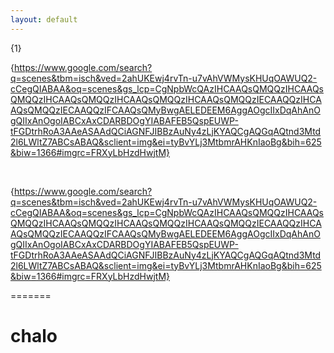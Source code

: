 ```yaml
---
layout: default
---
```


{1}




{https://www.google.com/search?q=scenes&tbm=isch&ved=2ahUKEwj4rvTn-u7vAhVWMysKHUqOAWUQ2-cCegQIABAA&oq=scenes&gs_lcp=CgNpbWcQAzIHCAAQsQMQQzIHCAAQsQMQQzIHCAAQsQMQQzIHCAAQsQMQQzIHCAAQsQMQQzIECAAQQzIHCAAQsQMQQzIECAAQQzIFCAAQsQMyBwgAELEDEEM6AggAOgcIIxDqAhAnOgQIIxAnOgoIABCxAxCDARBDOgYIABAFEB5QspEUWP-tFGDtrhRoA3AAeASAAdQCiAGNFJIBBzAuNy4zLjKYAQCgAQGqAQtnd3Mtd2l6LWltZ7ABCsABAQ&sclient=img&ei=tyBvYLj3MtbmrAHKnIaoBg&bih=625&biw=1366#imgrc=FRXyLbHzdHwjtM}

<br>

{https://www.google.com/search?q=scenes&tbm=isch&ved=2ahUKEwj4rvTn-u7vAhVWMysKHUqOAWUQ2-cCegQIABAA&oq=scenes&gs_lcp=CgNpbWcQAzIHCAAQsQMQQzIHCAAQsQMQQzIHCAAQsQMQQzIHCAAQsQMQQzIHCAAQsQMQQzIECAAQQzIHCAAQsQMQQzIECAAQQzIFCAAQsQMyBwgAELEDEEM6AggAOgcIIxDqAhAnOgQIIxAnOgoIABCxAxCDARBDOgYIABAFEB5QspEUWP-tFGDtrhRoA3AAeASAAdQCiAGNFJIBBzAuNy4zLjKYAQCgAQGqAQtnd3Mtd2l6LWltZ7ABCsABAQ&sclient=img&ei=tyBvYLj3MtbmrAHKnIaoBg&bih=625&biw=1366#imgrc=FRXyLbHzdHwjtM}

=======
# chalo

